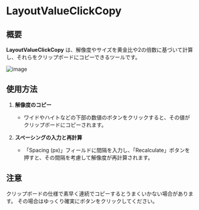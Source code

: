 
# LayoutValueClickCopy

## 概要

**LayoutValueClickCopy** は、解像度やサイズを黄金比や2の倍数に基づいて計算し、それらをクリップボードにコピーできるツールです。

![image](https://github.com/user-attachments/assets/0e35fee7-84d7-45d7-bd01-308fd595c409)

## 使用方法

1. **解像度のコピー**
   - ワイドやハイトなどの下部の数値のボタンをクリックすると、その値がクリップボードにコピーされます。

2. **スペーシングの入力と再計算**
   - 「Spacing (px)」フィールドに間隔を入力し、「Recalculate」ボタンを押すと、その間隔を考慮して解像度が再計算されます。

## 注意

クリップボードの仕様で素早く連続でコピーするとうまくいかない場合があります。
その場合はゆっくり確実にボタンをクリックしてください。
